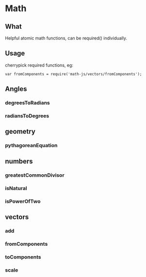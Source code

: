 # Math

## What

Helpful atomic math functions, can be required() individually.

## Usage

cherrypick required functions, eg:

```
var fromComponents = require('math-js/vectors/fromComponents');
```

## Angles

### degreesToRadians

### radiansToDegrees

## geometry

### pythagoreanEquation

## numbers

### greatestCommonDivisor

### isNatural

### isPowerOfTwo

## vectors

### add

### fromComponents

### toComponents

### scale